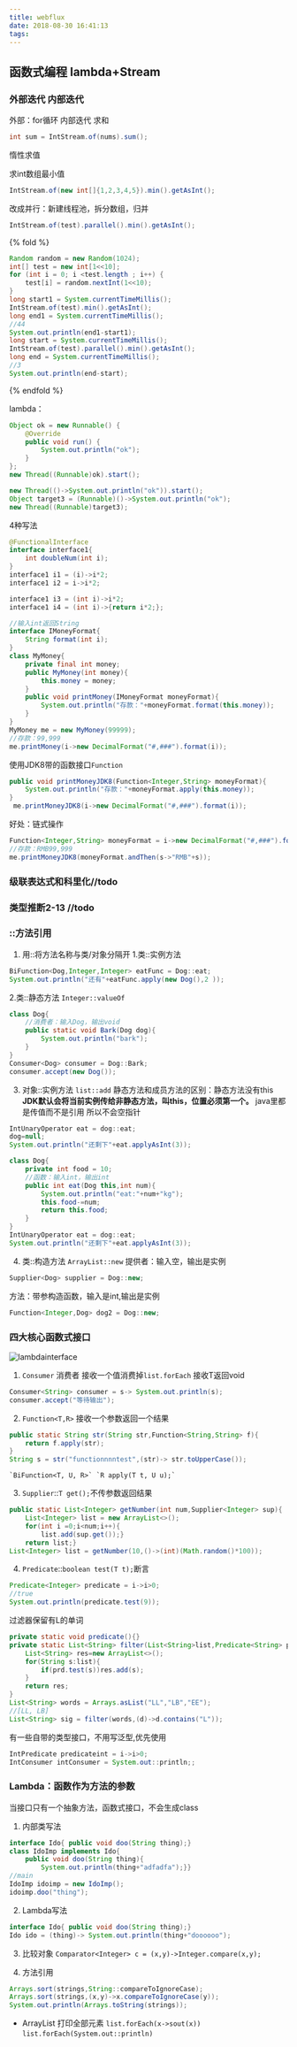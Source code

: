 ```yaml
---
title: webflux
date: 2018-08-30 16:41:13
tags:
---
```

## 函数式编程 lambda+Stream
### 外部迭代 内部迭代
外部：for循环
内部迭代
求和
```java
int sum = IntStream.of(nums).sum();
```

惰性求值

求int数组最小值
```java
IntStream.of(new int[]{1,2,3,4,5}).min().getAsInt();
```
改成并行：新建线程池，拆分数组，归并
```java
IntStream.of(test).parallel().min().getAsInt();
```
{% fold %}
```java
Random random = new Random(1024);
int[] test = new int[1<<10];
for (int i = 0; i <test.length ; i++) {
    test[i] = random.nextInt(1<<10);
}
long start1 = System.currentTimeMillis();
IntStream.of(test).min().getAsInt();
long end1 = System.currentTimeMillis();
//44
System.out.println(end1-start1);
long start = System.currentTimeMillis();
IntStream.of(test).parallel().min().getAsInt();
long end = System.currentTimeMillis();
//3
System.out.println(end-start);
```
{% endfold %}

lambda：
```java
Object ok = new Runnable() {
    @Override
    public void run() {
        System.out.println("ok");
    }
};
new Thread((Runnable)ok).start();

new Thread(()->System.out.println("ok")).start();
Object target3 = (Runnable)()->System.out.println("ok");
new Thread((Runnable)target3);
```
4种写法
```java
@FunctionalInterface
interface interface1{
    int doubleNum(int i);
}
interface1 i1 = (i)->i*2;
interface1 i2 = i->i*2;

interface1 i3 = (int i)->i*2;
interface1 i4 = (int i)->{return i*2;};
```


```java
//输入int返回String
interface IMoneyFormat{
    String format(int i);
}
class MyMoney{
    private final int money;
    public MyMoney(int money){
        this.money = money;
    }
    public void printMoney(IMoneyFormat moneyFormat){
        System.out.println("存款："+moneyFormat.format(this.money));
    }
}
MyMoney me = new MyMoney(99999);
//存款：99,999
me.printMoney(i->new DecimalFormat("#,###").format(i));
```
使用JDK8带的函数接口`Function`
```java
public void printMoneyJDK8(Function<Integer,String> moneyFormat){
    System.out.println("存款："+moneyFormat.apply(this.money));
}
 me.printMoneyJDK8(i->new DecimalFormat("#,###").format(i));
```

好处：链式操作
```java
Function<Integer,String> moneyFormat = i->new DecimalFormat("#,###").format(i);
//存款：RMB99,999
me.printMoneyJDK8(moneyFormat.andThen(s->"RMB"+s));
```

### 级联表达式和科里化//todo

### 类型推断2-13 //todo

### ::方法引用
1. 用::将方法名称与类/对象分隔开
1.类::实例方法 
```java
BiFunction<Dog,Integer,Integer> eatFunc = Dog::eat;
System.out.println("还有"+eatFunc.apply(new Dog(),2 ));
```
2.类::静态方法 `Integer::valueOf`
```java
class Dog{
    //消费者：输入Dog，输出void
    public static void Bark(Dog dog){
        System.out.println("bark");
    }
}
Consumer<Dog> consumer = Dog::Bark;
consumer.accept(new Dog());
```
3. 对象::实例方法 `list::add`
静态方法和成员方法的区别：静态方法没有this
**JDK默认会将当前实例传给非静态方法，叫this，位置必须第一个。**
java里都是传值而不是引用 所以不会空指针
```java
IntUnaryOperator eat = dog::eat;
dog=null;
System.out.println("还剩下"+eat.applyAsInt(3));
```
```java
class Dog{
    private int food = 10;
    //函数：输入int，输出int
    public int eat(Dog this,int num){
        System.out.println("eat:"+num+"kg");
        this.food-=num;
        return this.food;
    }
}
IntUnaryOperator eat = dog::eat;
System.out.println("还剩下"+eat.applyAsInt(3));
```
4. 类::构造方法 `ArrayList::new`
提供者：输入空，输出是实例
```java
Supplier<Dog> supplier = Dog::new;
```
方法：带参构造函数，输入是int,输出是实例
```java
Function<Integer,Dog> dog2 = Dog::new;
```

### 四大核心函数式接口
![lambdainterface](/images/lambdainterface.jpg)
1. `Consumer` 消费者 接收一个值消费掉`list.forEach` 接收T返回void
```java
Consumer<String> consumer = s-> System.out.println(s);
consumer.accept("等待输出");
```
2. `Function<T,R>` 接收一个参数返回一个结果
```java
public static String str(String str,Function<String,String> f){
    return f.apply(str);
}
String s = str("functionnnntest",(str)-> str.toUpperCase());
```
    `BiFunction<T, U, R>` `R apply(T t, U u);`
3. `Supplier`::`T get();`不传参数返回结果
```java
public static List<Integer> getNumber(int num,Supplier<Integer> sup){
    List<Integer> list = new ArrayList<>();
    for(int i =0;i<num;i++){
        list.add(sup.get());}
    return list;}
List<Integer> list = getNumber(10,()->(int)(Math.random()*100));
```
4. `Predicate`::`boolean test(T t);`断言
```java
Predicate<Integer> predicate = i->i>0;
//true
System.out.println(predicate.test(9));  
```

过滤器保留有L的单词
```java
private static void predicate(){}
private static List<String> filter(List<String>list,Predicate<String> prd){
    List<String> res=new ArrayList<>();
    for(String s:list){
        if(prd.test(s))res.add(s);
    }
    return res;
}
List<String> words = Arrays.asList("LL","LB","EE");
//[LL, LB]
List<String> sig = filter(words,(d)->d.contains("L"));
```

有一些自带的类型接口，不用写泛型,优先使用
```java
IntPredicate predicateint = i->i>0;
IntConsumer intConsumer = System.out::println;;
```

### Lambda：函数作为方法的参数
当接口只有一个抽象方法，函数式接口，不会生成class
1. 内部类写法
```java
interface Ido{ public void doo(String thing);}
class IdoImp implements Ido{
    public void doo(String thing){
        System.out.println(thing+"adfadfa");}}
//main
IdoImp idoimp = new IdoImp();
idoimp.doo("thing");
```
2. Lambda写法
```java
interface Ido{ public void doo(String thing);}
Ido ido = (thing)-> System.out.println(thing+"doooooo");
```
3. 比较对象
`Comparator<Integer> c = (x,y)->Integer.compare(x,y);`

4. 方法引用
```java
Arrays.sort(strings,String::compareToIgnoreCase);
Arrays.sort(strings,(x,y)->x.compareToIgnoreCase(y));
System.out.println(Arrays.toString(strings));
```
- ArrayList 打印全部元素
`list.forEach(x->sout(x))`
`list.forEach(System.out::println)`
